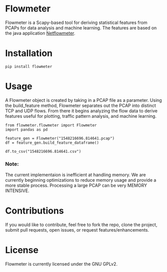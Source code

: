 # Flowmeter
Flowmeter is a Scapy-based tool for deriving statistical features from PCAPs for data analysis and machine learning. The features are based on the java application <a href=http://netflow.ca/>Netflowmeter</a>.


# Installation
```pip install flowmeter```


# Usage
A Flowmeter object is created by taking in a PCAP file as a parameter. Using the build_feature method, Flowmeter separates out the PCAP into distinct TCP and UDP flows. From there it begins analyzing the flow data to derive features useful for plotting, traffic pattern analysis, and machine learning.

```
from flowmeter.flowmeter import Flowmeter
import pandas as pd

feature_gen = Flowmeter("1548216696.814641.pcap")
df = feature_gen.build_feature_dataframe()

df.to_csv("1548216696.814641.csv")
```

<h3>Note:</h3>
The current implementaion is inefficient at handling memory. We are currently beginning optimizations to reduce memory usage and provide a more stable process. Processing a large PCAP can be very MEMORY INTENSIVE.

# Contributions
If you would like to contribute, feel free to fork the repo, clone the project, submit pull requests, open issues, or request features/enhancements.

# License
Flowmeter is currently licensed under the GNU GPLv2.
